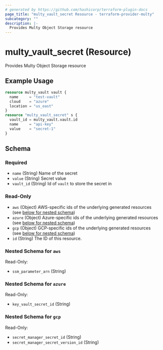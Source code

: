 ```yaml
---
# generated by https://github.com/hashicorp/terraform-plugin-docs
page_title: "multy_vault_secret Resource - terraform-provider-multy"
subcategory: ""
description: |-
  Provides Multy Object Storage resource
---
```


# multy_vault_secret (Resource)

Provides Multy Object Storage resource

## Example Usage

```terraform
resource multy_vault vault {
  name     = "test-vault"
  cloud    = "azure"
  location = "us_east"
}
resource "multy_vault_secret" s {
  vault_id = multy_vault.vault.id
  name     = "api-key"
  value    = "secret-1"
}
```

<!-- schema generated by tfplugindocs -->
## Schema

### Required

- `name` (String) Name of the secret
- `value` (String) Secret value
- `vault_id` (String) Id of `vault` to store the secret in

### Read-Only

- `aws` (Object) AWS-specific ids of the underlying generated resources (see [below for nested schema](#nestedatt--aws))
- `azure` (Object) Azure-specific ids of the underlying generated resources (see [below for nested schema](#nestedatt--azure))
- `gcp` (Object) GCP-specific ids of the underlying generated resources (see [below for nested schema](#nestedatt--gcp))
- `id` (String) The ID of this resource.

<a id="nestedatt--aws"></a>
### Nested Schema for `aws`

Read-Only:

- `ssm_parameter_arn` (String)


<a id="nestedatt--azure"></a>
### Nested Schema for `azure`

Read-Only:

- `key_vault_secret_id` (String)


<a id="nestedatt--gcp"></a>
### Nested Schema for `gcp`

Read-Only:

- `secret_manager_secret_id` (String)
- `secret_manager_secret_version_id` (String)


